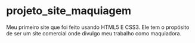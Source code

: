 # projeto_site_maquiagem
Meu primeiro site que foi feito usando HTML5 E CSS3. Ele tem o propósito de ser um site comercial onde divulgo meu trabalho como maquiadora.
